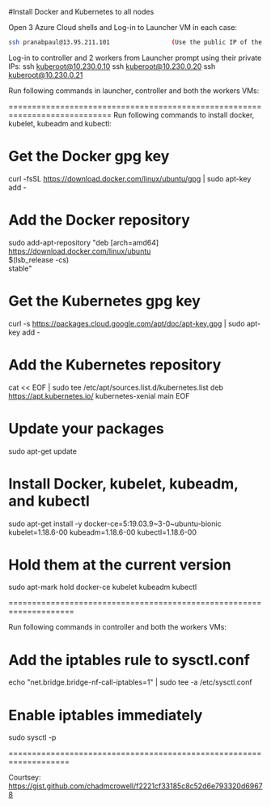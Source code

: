 #Install Docker and Kubernetes to all nodes

Open 3 Azure Cloud shells and Log-in to Launcher VM in each case:
```bash
ssh pranabpaul@13.95.211.101                 (Use the public IP of the VM)
```
Log-in to controller and 2 workers from Launcher prompt using their private IPs:
ssh kuberoot@10.230.0.10
ssh kuberoot@10.230.0.20
ssh kuberoot@10.230.0.21

Run following commands in launcher, controller and both the workers VMs:

============================================================================
Run following commands to install docker, kubelet, kubeadm and kubectl:
# Get the Docker gpg key
curl -fsSL https://download.docker.com/linux/ubuntu/gpg | sudo apt-key add -

# Add the Docker repository
sudo add-apt-repository    "deb [arch=amd64] https://download.docker.com/linux/ubuntu \
   $(lsb_release -cs) \
   stable"

# Get the Kubernetes gpg key
curl -s https://packages.cloud.google.com/apt/doc/apt-key.gpg | sudo apt-key add -

# Add the Kubernetes repository
cat << EOF | sudo tee /etc/apt/sources.list.d/kubernetes.list
deb https://apt.kubernetes.io/ kubernetes-xenial main
EOF

# Update your packages
sudo apt-get update

# Install Docker, kubelet, kubeadm, and kubectl
sudo apt-get install -y docker-ce=5:19.03.9~3-0~ubuntu-bionic kubelet=1.18.6-00 kubeadm=1.18.6-00 kubectl=1.18.6-00

# Hold them at the current version
sudo apt-mark hold docker-ce kubelet kubeadm kubectl

====================================================================

Run following commands in controller and both the workers VMs:
# Add the iptables rule to sysctl.conf
echo "net.bridge.bridge-nf-call-iptables=1" | sudo tee -a /etc/sysctl.conf

# Enable iptables immediately
sudo sysctl -p

===================================================================

Courtsey: https://gist.github.com/chadmcrowell/f2221cf33185c8c52d6e793320d69678
